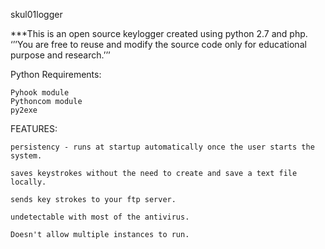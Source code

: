 skul01logger

***This is an open source keylogger created using python 2.7 and php. 
‘’’You are free to reuse and modify the source code only for educational purpose and research.’’’

Python Requirements:

    Pyhook module
    Pythoncom module
    py2exe

FEATURES:

    persistency - runs at startup automatically once the user starts the system.

    saves keystrokes without the need to create and save a text file locally.

    sends key strokes to your ftp server.

    undetectable with most of the antivirus. 

    Doesn't allow multiple instances to run.



